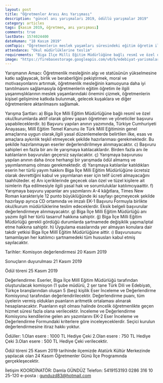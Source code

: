 ```yaml
---
layout: post
title: "Öğretmenler Arası Anı Yarışması"
description: "güncel anı yarışmaları 2019, ödüllü yarışmalar 2019"
category: articles
tags: [kasım 2019, öğretmen, anı yarışması]
comments: true
lastDate: 1574024400
dateHuman: "18 Kasım 2019"
comTopic: "Öğretmenlerin meslek yaşamları süresindeki eğitim öğretim ile ilgili yaşanmışlıkları yarışmanın konusunu oluşturmaktadır."
attendance: "Okul müdürlüklerine teslim"
requirements: "Biga İlçe Milli Eğitim Müdürlüğüne bağlı resmî ve özel okul/kurumlarda aktif olarak görev yapan öğretmen ve yöneticiler başvuru yapabileceklerdir"  
image: "https://firebasestorage.googleapis.com/v0/b/edebiyat-yarismalari.appspot.com/o/ogretmenler-arasi-ani-yarismasi.jpg?alt=media&token=b91fbb9b-5062-4b66-95d1-7bdd8a505955"
---
```


Yarışmanın Amacı:
Öğretmenlik mesleğinin algı ve statüsünün yükselmesine katkı sağlayacak, birlik ve beraberliğini pekiştirmek, moral ve motivasyonlarını artırmak, öğretmenlik mesleğinin kamuoyuna daha iyi tanıtılmasını sağlamasıyla öğretmenlerin eğitim öğretim ile ilgili yaşanmışlıklarının meslek yaşamlarındaki önemini çizmek, öğretmenlerin kişisel gelişimine katkıda bulunmak, gelecek kuşaklara ve diğer öğretmenlere aktarılmasını sağlamak.

Yarışma Şartları:
a)  Biga İlçe Milli Eğitim Müdürlüğüne bağlı resmî ve özel okul/kurumlarda aktif olarak görev yapan öğretmen ve yöneticiler başvuru yapabileceklerdir.
b)  Başvuru yapılan anının yazımında, Türkiye Cumhuriyeti Anayasası, Millî Eğitim Temel Kanunu ile Türk Millî Eğitiminin genel amaçlarına uygun olarak,ilgili yasal düzenlemelerde belirtilen ilke, esas ve amaçlara aykırılık teşkil etmeyecek şekilde hazırlanması gerekmektedir. Bu şekilde hazırlanmayan eserler değerlendirilmeye alınmayacaktır.
c)  Başvuru sahipleri en fazla bir anı ile yarışmaya katılacaklardır. Birden fazla anı ile katılanların başvuruları geçersiz sayılacaktır.
ç)  Yarışmaya başvurusu yapılan anının daha önce herhangi bir yarışmada ödül almamış ve yayımlanmamış olması gerekmektedir.
d)  Yarışmaya katılanlar katıldıkları eserin her türlü yayım hakkını Biga İlçe Milli Eğitim Müdürlüğüne ücretsiz olarak devrettiğini kabul ve yayımlanan eser için telif ücreti almayacağını taahhüteder.
e)  Anı içeriklerinde geçecek olan özel ve tüzel kişilere ait isimlerin ifşa edilmesiyle ilgili yasal hak ve sorumluluklar katılımcıyaaittir.
f)  Yarışmaya başvuru yapanlar anı yazımlarını A-4 kâğıtlara, Times New Roman karakteriyle 12 punto büyüklüğünde iki sayfayı geçmeyecek şekilde hazırlayıp ayrıca CD ortamında ve imzalı EK-1 Başvuru Formuyla birlikte okul/kurum müdürlüklerine teslim edeceklerdir. Eksik belgeli başvurular değerlendirmeye alınmayacaktır.
g)  Biga İlçe Milli Eğitim Müdürlüğü anı yazımı ilgili her türlü tasarruf hakkına sahiptir.
ğ)  Biga İlçe Milli Eğitim Müdürlüğü gerekli gördüğü durumlarda şartnamede değişiklik yapma/iptal etme hakkına sahiptir.
h)  Uygulama esaslarında yer almayan konulara dair takdir yetkisi Biga İlçe Millî Eğitim Müdürlüğüne aittir.
ı)  Başvurusunu tamamlayan her katılımcı şartnamedeki tüm hususları kabul etmiş sayılacaktır.

Tarihler:
Komisyon değerlendirmesi
20 Kasım 2019

Sonuçların duyurulması
21 Kasım 2019

Ödül töreni 
25 Kasım 2019

Değerlendirme:
Eserler, Biga İlçe Millî Eğitim Müdürlüğü tarafından oluşturulacak komisyon (1 şube müdürü, 2 şer tane Türk Dili ve Edebiyatı, Türkçe branşlarından oluşan 5 (beş) kişilik Eser İnceleme ve Değerlendirme Komisyonu) tarafından değerlendirilecektir.
Değerlendirme puanı, tüm üyelerin vermiş oldukları puanların aritmetik ortalaması alınarak hesaplanacaktır. Puanların eşit olması halinde öncelik öğretmenlikte geçen hizmet süresi fazla olana verilecektir.
İnceleme ve Değerlendirme Komisyonu kendilerine gelen anı yazımlarını EK-2 Eser İnceleme ve Değerlendirme Formundaki kriterlere göre inceleyeceklerdir. Seçici kurulun değerlendirmesine itiraz hakkı yoktur.

Ödüller:
1.Olan esere : 1000 TL Hediye Çeki
2.Olan esere :  750 TL Hediye Çeki
3.Olan esere :  500 TL Hediye Çeki verilecektir.

Ödül töreni 25 Kasım 2019 tarihinde ilçemizde Atatürk Kültür Merkezinde yapılacak olan 24 Kasım Öğretmenler Günü İlçe Programında gerçekleşecektir.

İletişim
KOORDİNATÖR: Damla GÜNDÜZ
Telefon:  5419153193
0286 316 10 25-120
e-posta : gunduzd83@hotmail.com